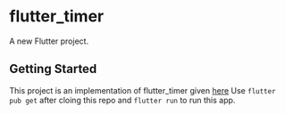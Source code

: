# flutter_timer

A new Flutter project.

## Getting Started

This project is an implementation of flutter_timer given [here](https://bloclibrary.dev/#/fluttertimertutorial)
Use `flutter pub get` after cloing this repo and `flutter run` to run this app. 
